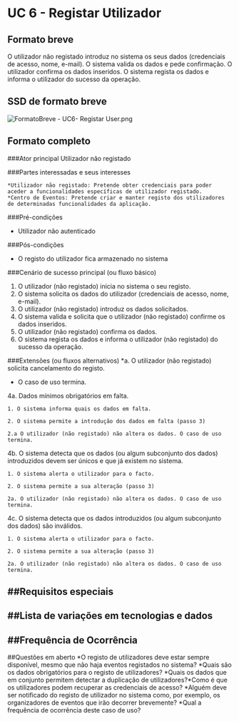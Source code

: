 # UC 6 - Registar Utilizador

##	Formato breve
O utilizador não registado introduz no sistema os seus dados (credenciais de acesso, nome, e-mail). O sistema valida os dados e pede confirmação. O utilizador confirma os dados inseridos. O sistema regista os dados e informa o utilizador do sucesso da operação.

##	SSD de formato breve
![FormatoBreve - UC6- Registar User.png](https://bitbucket.org/repo/goXzaB/images/1646878886-FormatoBreve%20-%20UC6-%20Registar%20User.png)
 
##	Formato completo

###Ator principal
Utilizador não registado

###Partes interessadas e seus interesses

    *Utilizador não registado: Pretende obter credenciais para poder aceder a funcionalidades específicas de utilizador registado.
    *Centro de Eventos: Pretende criar e manter registo dos utilizadores de determinadas funcionalidades da aplicação.

###Pré-condições
* Utilizador não autenticado

###Pós-condições
* O registo do utilizador fica armazenado no sistema

###Cenário de sucesso principal (ou fluxo básico)
1. O utilizador (não registado) inicia no sistema o seu registo.
2. O sistema solicita os dados do utilizador (credenciais de acesso, nome, e-mail).
3. O utilizador (não registado) introduz os dados solicitados.
4. O sistema valida e solicita que o utilizador (não registado) confirme os dados inseridos.
5. O utilizador (não registado) confirma os dados.
6. O sistema regista os dados e informa o utilizador (não registado) do sucesso da operação.


###Extensões (ou fluxos alternativos)
*a. O utilizador (não registado) solicita cancelamento do registo.

   * O caso de uso termina.

4a. Dados mínimos obrigatórios em falta.

    1. O sistema informa quais os dados em falta.

    2. O sistema permite a introdução dos dados em falta (passo 3)

    2.a O utilizador (não registado) não altera os dados. O caso de uso termina.

4b. O sistema detecta que os dados (ou algum subconjunto dos dados) introduzidos devem ser únicos e que já existem no sistema.

    1. O sistema alerta o utilizador para o facto.

    2. O sistema permite a sua alteração (passo 3)

    2a. O utilizador (não registado) não altera os dados. O caso de uso termina.

4c. O sistema detecta que os dados introduzidos (ou algum subconjunto dos dados) são inválidos.

    1. O sistema alerta o utilizador para o facto.

    2. O sistema permite a sua alteração (passo 3)

    2a. O utilizador (não registado) não altera os dados. O caso de uso termina.


##Requisitos especiais
- 

##Lista de variações em tecnologias e dados
-

##Frequência de Ocorrência
-

##Questões em aberto
*O registo de utilizadores deve estar sempre disponível, mesmo que não haja eventos registados no sistema?
*Quais são os dados obrigatórios para o registo de utilizadores?
*Quais os dados que em conjunto permitem detectar a duplicação de utilizadores?*Como é que os utilizadores podem recuperar as credenciais de acesso?
*Alguém deve ser notificado do registo de utilizador no sistema como, por exemplo, os organizadores de eventos que irão decorrer brevemente?
*Qual a frequência de ocorrência deste caso de uso?